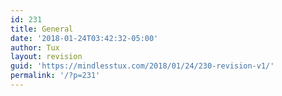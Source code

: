 ```yaml
---
id: 231
title: General
date: '2018-01-24T03:42:32-05:00'
author: Tux
layout: revision
guid: 'https://mindlesstux.com/2018/01/24/230-revision-v1/'
permalink: '/?p=231'
---
```


